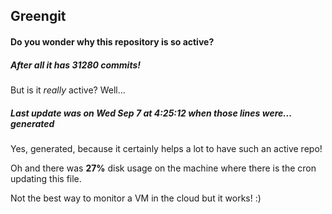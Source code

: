 ## Greengit

#### Do you wonder why this repository is so active?

##### After all it has 31280 commits!

But is it *really* active? Well...

##### Last update was on Wed Sep 7 at 4:25:12 when those lines were... generated

Yes, generated, because it certainly helps a lot to have such an active repo!

Oh and there was **27%** disk usage on the machine
where there is the cron updating this file.

Not the best way to monitor a VM in the cloud but it works! :)
